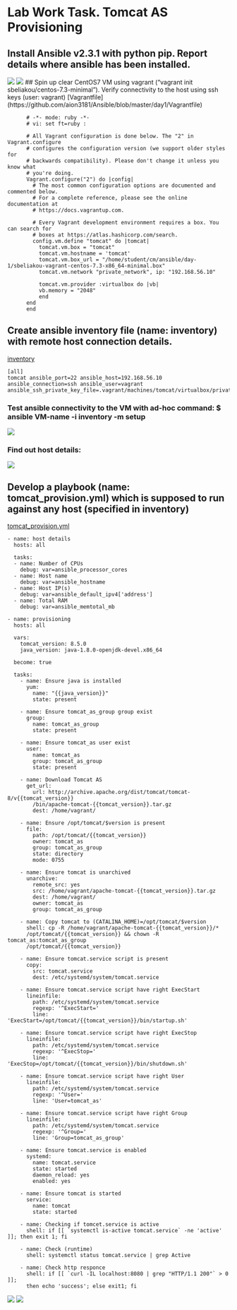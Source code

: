 # Lab Work Task. Tomcat AS Provisioning
## Install Ansible v2.3.1 with python pip. Report details where ansible has been installed.
  <img src="pics/1.jpg">
  <img src="pics/2.jpg">
## Spin up clear CentOS7 VM using vagrant (“vagrant init sbeliakou/centos-7.3-minimal”). Verify connectivity to the host using ssh keys (user: vagrant)
[Vagrantfile](https://github.com/aion3181/Ansible/blob/master/day1/Vagrantfile)

```
      # -*- mode: ruby -*-
      # vi: set ft=ruby :

      # All Vagrant configuration is done below. The "2" in Vagrant.configure
      # configures the configuration version (we support older styles for
      # backwards compatibility). Please don't change it unless you know what
      # you're doing.
      Vagrant.configure("2") do |config|
        # The most common configuration options are documented and commented below.
        # For a complete reference, please see the online documentation at
        # https://docs.vagrantup.com.

        # Every Vagrant development environment requires a box. You can search for
        # boxes at https://atlas.hashicorp.com/search.
        config.vm.define "tomcat" do |tomcat|
          tomcat.vm.box = "tomcat"
          tomcat.vm.hostname = 'tomcat'
          tomcat.vm.box_url = "/home/student/cm/ansible/day-1/sbeliakou-vagrant-centos-7.3-x86_64-minimal.box"
          tomcat.vm.network "private_network", ip: "192.168.56.10"

          tomcat.vm.provider :virtualbox do |vb|
          vb.memory = "2048"
          end
      end
      end
```
## Create ansible inventory file (name: inventory) with remote host connection details. 
[inventory](https://github.com/aion3181/Ansible/blob/master/day1/inventory)
```
[all]
tomcat ansible_port=22 ansible_host=192.168.56.10 ansible_connection=ssh ansible_user=vagrant ansible_ssh_private_key_file=.vagrant/machines/tomcat/virtualbox/private_key
```

### Test ansible connectivity to the VM with ad-hoc command: $ ansible VM-name -i inventory -m setup
<img src="pics/3.jpg">

### Find out host details:
<img src="pics/4.jpg">

## Develop a playbook (name: tomcat_provision.yml) which is supposed to run against any host (specified in inventory)




[tomcat_provision.yml](https://github.com/aion3181/Ansible/blob/master/day1/tomcat_provision.yml)
```
- name: host details
  hosts: all
  
  tasks:
  - name: Number of CPUs
    debug: var=ansible_processor_cores
  - name: Host name
    debug: var=ansible_hostname
  - name: Host IP(s)
    debug: var=ansible_default_ipv4['address']
  - name: Total RAM
    debug: var=ansible_memtotal_mb

- name: provisioning
  hosts: all

  vars:
    tomcat_version: 8.5.0
    java_version: java-1.8.0-openjdk-devel.x86_64

  become: true
  
  tasks:
    - name: Ensure java is installed
      yum:
        name: "{{java_version}}"
        state: present

    - name: Ensure tomcat_as_group group exist
      group:
        name: tomcat_as_group
        state: present        

    - name: Ensure tomcat_as user exist
      user:
        name: tomcat_as
        group: tomcat_as_group
        state: present

    - name: Download Tomcat AS
      get_url:
        url: http://archive.apache.org/dist/tomcat/tomcat-8/v{{tomcat_version}}
        /bin/apache-tomcat-{{tomcat_version}}.tar.gz
        dest: /home/vagrant/

    - name: Ensure /opt/tomcat/$version is present
      file:
        path: /opt/tomcat/{{tomcat_version}}
        owner: tomcat_as
        group: tomcat_as_group
        state: directory
        mode: 0755

    - name: Ensure tomcat is unarchived
      unarchive:
        remote_src: yes
        src: /home/vagrant/apache-tomcat-{{tomcat_version}}.tar.gz
        dest: /home/vagrant/
        owner: tomcat_as
        group: tomcat_as_group

    - name: Copy tomcat to (CATALINA_HOME)=/opt/tomcat/$version
      shell: cp -R /home/vagrant/apache-tomcat-{{tomcat_version}}/* 
      /opt/tomcat/{{tomcat_version}} && chown -R tomcat_as:tomcat_as_group 
      /opt/tomcat/{{tomcat_version}}

    - name: Ensure tomcat.service script is present
      copy:
        src: tomcat.service
        dest: /etc/systemd/system/tomcat.service

    - name: Ensure tomcat.service script have right ExecStart
      lineinfile:
        path: /etc/systemd/system/tomcat.service
        regexp: '^ExecStart='
        line: 'ExecStart=/opt/tomcat/{{tomcat_version}}/bin/startup.sh'

    - name: Ensure tomcat.service script have right ExecStop
      lineinfile:
        path: /etc/systemd/system/tomcat.service
        regexp: '^ExecStop='
        line: 'ExecStop=/opt/tomcat/{{tomcat_version}}/bin/shutdown.sh'

    - name: Ensure tomcat.service script have right User
      lineinfile:
        path: /etc/systemd/system/tomcat.service
        regexp: '^User='
        line: 'User=tomcat_as'

    - name: Ensure tomcat.service script have right Group
      lineinfile:
        path: /etc/systemd/system/tomcat.service
        regexp: '^Group='
        line: 'Group=tomcat_as_group'

    - name: Ensure tomcat.service is enabled
      systemd:
        name: tomcat.service
        state: started
        daemon_reload: yes
        enabled: yes

    - name: Ensure tomcat is started
      service:
        name: tomcat
        state: started

    - name: Checking if tomcet.service is active
      shell: if [[ `systemctl is-active tomcat.service` -ne 'active' ]]; then exit 1; fi 

    - name: Check (runtime)
      shell: systemctl status tomcat.service | grep Active

    - name: Check http responce
      shell: if [[ `curl -IL localhost:8080 | grep "HTTP/1.1 200"` > 0 ]]; 
      then echo 'success'; else exit1; fi
```
<img src="pics/5.jpg">
<img src="pics/6.jpg">

